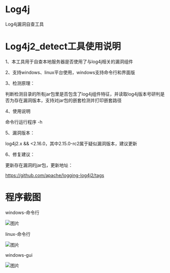 # Log4j
Log4j漏洞自查工具

# Log4j2_detect工具使用说明
1、本工具用于自查本地服务器是否使用了与log4j相关的漏洞组件

2、支持windows、linux平台使用，windows支持命令行和界面版

3、检测原理：

判断检测目录的所有jar包里是否包含了log4j组件特征，并读取log4j版本号研判是否为存在漏洞版本，支持对jar包的嵌套检测并打印嵌套路径

4、使用说明

命令行运行程序 -h

5、漏洞版本：

log4j2.x && <2.16.0，其中2.15.0-rc2属于疑似漏洞版本，建议更新

6、修复建议：

更新存在漏洞的jar包，更新地址：

https://github.com/apache/logging-log4j2/tags

# 程序截图

windows-命令行

![图片](http://r444q2fv9.hn-bkt.clouddn.com/win.png)

linux-命令行

![图片](http://r444q2fv9.hn-bkt.clouddn.com/lin.png)

windows-gui

![图片](http://r444q2fv9.hn-bkt.clouddn.com/wingui.png)
